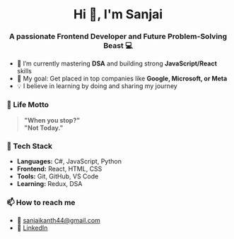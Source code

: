 <h1 align="center">Hi 👋, I'm Sanjai</h1>
<h3 align="center">A passionate Frontend Developer and Future Problem-Solving Beast 💻</h3>

- 🌱 I’m currently mastering **DSA** and building strong **JavaScript/React** skills  
- 🎯 My goal: Get placed in top companies like **Google, Microsoft, or Meta**  
- 💡 I believe in learning by doing and sharing my journey

### 💬 Life Motto
> **"When you stop?"**  
> **"Not Today."**

### 🚀 Tech Stack
- **Languages:** C#, JavaScript, Python 
- **Frontend:** React, HTML, CSS  
- **Tools:** Git, GitHub, VS Code  
- **Learning:** Redux, DSA

### 📫 How to reach me
- 📧 sanjaikanth44@gmail.com 
- 💼 [LinkedIn](https://www.linkedin.com/in/sanjaikanth-t-62831a281/) 

